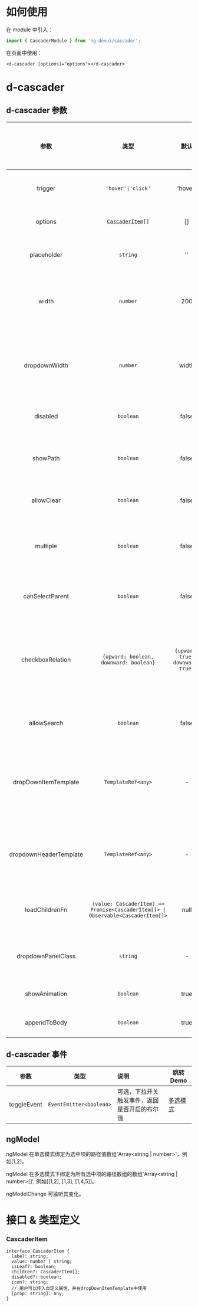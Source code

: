 # 如何使用

在 module 中引入：

```ts
import { CascaderModule } from 'ng-devui/cascader';
```

在页面中使用：

```
<d-cascader [options]="options"></d-cascader>
```

# d-cascader

## d-cascader 参数

|         参数         |                                       类型                                       |               默认               |                                        说明                                         | 跳转 Demo                          | 全局配置项 |
| :------------------: | :------------------------------------------------------------------------------: | :------------------------------: | :---------------------------------------------------------------------------------: | :--------------------------------- | ---------- |
|       trigger        |                                `'hover'\|'click'`                                |             'hover'              |                            可选，指定展开次级菜单的方式                             | [基本用法](demo#basic-usage)       |
|       options        |                       [`CascaderItem`](#cascaderitem)`[]`                        |                []                |                               必选，级联器的菜单信息                                | [基本用法](demo#basic-usage)       |
|     placeholder      |                                     `string`                                     |                ''                |                          可选，没有选择时的输入框展示信息                           | [基本用法](demo#basic-usage)       |
|        width         |                                     `number`                                     |               200                |                  可选，单位 px，用于控制组件输入框宽度和下拉的宽度                  | [基本用法](demo#basic-usage)       |
|    dropdownWidth     |                                     `number`                                     |              width               |           可选，单位 px，控制下拉列表的宽度，默认和组件输入框 width 相等            | [基本用法](demo#basic-usage)       |
|       disabled       |                                    `boolean`                                     |              false               |                                可选，级联器是否禁用                                 | [基本用法](demo#basic-usage)       |
|       showPath       |                                    `boolean`                                     |              false               |                  可选，级联器选中项是否显示路径，仅单选模式下生效                   | [基本用法](demo#basic-usage)       |
|      allowClear      |                                    `boolean`                                     |              false               |                                 可选，是否允许清除                                  | [基本用法](demo#basic-usage)       |
|       multiple       |                                    `boolean`                                     |              false               |                可选，级联器是否开启多选模式，开启后为 checkbox 选择                 | [多选模式](demo#multiple-cascader) |
|   canSelectParent    |                                    `boolean`                                     |              false               |                          可选，级联器是否允许选择父级节点                           | [父级可选](demo#parent-cascader)   |
|   checkboxRelation   |                      `{upward: boolean, downward: boolean}`                      | `{upward: true, downward: true}` | 可选，级联器多选下高级状态配置， upward 为状态向父级更新，downward 为状态向子级更新 | [父级可选](demo#parent-cascader)   |
|     allowSearch      |                                    `boolean`                                     |              false               |                            可选，级联器是否开启搜索模式                             | [搜索模式](demo#search-cascader)   |
| dropDownItemTemplate |                                `TemplateRef<any>`                                |              -               |                       可选，传入一个渲染 dropItem 的固定模板,可获取到option和label参数                        | [模板类型](demo#template-cascader) |
| dropdownHeaderTemplate |                                `TemplateRef<any>`                                |              -               |                       可选，传入一个渲染下拉头部的渲染模板，可获取到index参数                        | [模板类型](demo#cascader-header-template) |
|    loadChildrenFn    | `(value: CascaderItem) => Promise<CascaderItem[]> \| Observable<CascaderItem[]>` |               null               |                         可选，传入懒加载的加载子节点的函数                          | [点击加载](demo#lazyload-cascader) |
|  dropdownPanelClass  |                                     `string`                                     |                -                 |                        下拉面板的 class,用于用户选中某个面板                        | [基本用法](demo#basic-usage)       |
|    showAnimation     |                                    `boolean`                                     |               true               |                                 可选，是否开启动画                                  |                                    | ✔          |
|    appendToBody     |                                    `boolean`                                     |               true               |                                 可选，将下拉附着到body                                |                                   |

## d-cascader 事件

|    参数     |          类型           | 说明                                         | 跳转 Demo                          |
| :---------: | :---------------------: | :------------------------------------------- | ---------------------------------- |
| toggleEvent | `EventEmitter<boolean>` | 可选，下拉开关触发事件，返回是否开启的布尔值 | [多选模式](demo#multiple-cascader) |

## ngModel

ngModel 在单选模式绑定为选中项的路径值数组'Array<string | number>'，例如[1,2]。

ngModel 在多选模式下绑定为所有选中项的路径数组的数组'Array<string | number>[]', 例如[[1,2], [1,3], [1,4,5]]。

ngModelChange 可监听其变化。

# 接口 & 类型定义

### CascaderItem

```
interface CascaderItem {
  label: string;
  value: number | string;
  isLeaf?: boolean;
  children?: CascaderItem[];
  disabled?: boolean;
  icon?: string;
  // 用户可以传入自定义属性，并在dropDownItemTemplate中使用
  [prop: string]: any;
}
```
